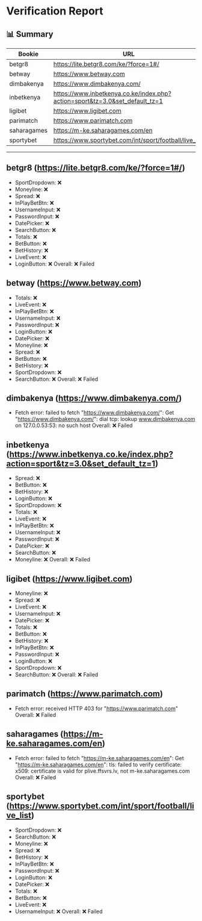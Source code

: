 # Verification Report

## 📊 Summary
| Bookie | URL | Status |
|--------|-----|--------|
| betgr8 | https://lite.betgr8.com/ke/?force=1#/ | ❌ |
| betway | https://www.betway.com | ❌ |
| dimbakenya | https://www.dimbakenya.com/ | ❌ |
| inbetkenya | https://www.inbetkenya.co.ke/index.php?action=sport&tz=3.0&set_default_tz=1 | ❌ |
| ligibet | https://www.ligibet.com | ❌ |
| parimatch | https://www.parimatch.com | ❌ |
| saharagames | https://m-ke.saharagames.com/en | ❌ |
| sportybet | https://www.sportybet.com/int/sport/football/live_list | ❌ |

---

## betgr8 (https://lite.betgr8.com/ke/?force=1#/)
- SportDropdown: ❌
- Moneyline: ❌
- Spread: ❌
- InPlayBetBtn: ❌
- UsernameInput: ❌
- PasswordInput: ❌
- DatePicker: ❌
- SearchButton: ❌
- Totals: ❌
- BetButton: ❌
- BetHistory: ❌
- LiveEvent: ❌
- LoginButton: ❌
Overall: ❌ Failed

## betway (https://www.betway.com)
- Totals: ❌
- LiveEvent: ❌
- InPlayBetBtn: ❌
- UsernameInput: ❌
- PasswordInput: ❌
- LoginButton: ❌
- DatePicker: ❌
- Moneyline: ❌
- Spread: ❌
- BetButton: ❌
- BetHistory: ❌
- SportDropdown: ❌
- SearchButton: ❌
Overall: ❌ Failed

## dimbakenya (https://www.dimbakenya.com/)
- Fetch error: failed to fetch "https://www.dimbakenya.com/": Get "https://www.dimbakenya.com/": dial tcp: lookup www.dimbakenya.com on 127.0.0.53:53: no such host
Overall: ❌ Failed

## inbetkenya (https://www.inbetkenya.co.ke/index.php?action=sport&tz=3.0&set_default_tz=1)
- Spread: ❌
- BetButton: ❌
- BetHistory: ❌
- LoginButton: ❌
- SportDropdown: ❌
- Totals: ❌
- LiveEvent: ❌
- InPlayBetBtn: ❌
- UsernameInput: ❌
- PasswordInput: ❌
- DatePicker: ❌
- SearchButton: ❌
- Moneyline: ❌
Overall: ❌ Failed

## ligibet (https://www.ligibet.com)
- Moneyline: ❌
- Spread: ❌
- LiveEvent: ❌
- UsernameInput: ❌
- DatePicker: ❌
- Totals: ❌
- BetButton: ❌
- BetHistory: ❌
- InPlayBetBtn: ❌
- PasswordInput: ❌
- LoginButton: ❌
- SportDropdown: ❌
- SearchButton: ❌
Overall: ❌ Failed

## parimatch (https://www.parimatch.com)
- Fetch error: received HTTP 403 for "https://www.parimatch.com"
Overall: ❌ Failed

## saharagames (https://m-ke.saharagames.com/en)
- Fetch error: failed to fetch "https://m-ke.saharagames.com/en": Get "https://m-ke.saharagames.com/en": tls: failed to verify certificate: x509: certificate is valid for plive.ffsvrs.lv, not m-ke.saharagames.com
Overall: ❌ Failed

## sportybet (https://www.sportybet.com/int/sport/football/live_list)
- SportDropdown: ❌
- SearchButton: ❌
- Moneyline: ❌
- Spread: ❌
- BetHistory: ❌
- InPlayBetBtn: ❌
- PasswordInput: ❌
- LoginButton: ❌
- DatePicker: ❌
- Totals: ❌
- BetButton: ❌
- LiveEvent: ❌
- UsernameInput: ❌
Overall: ❌ Failed

